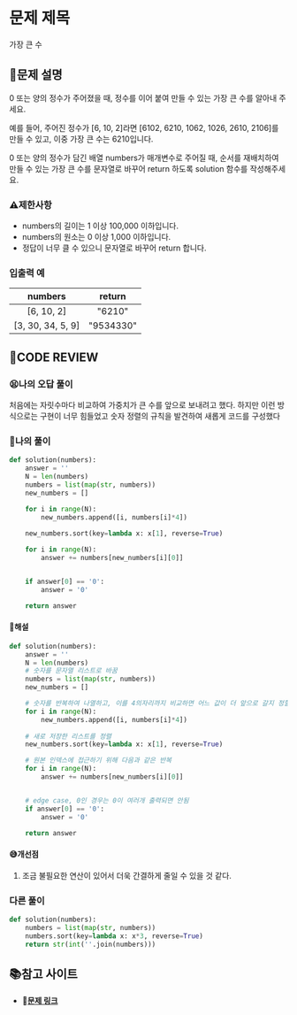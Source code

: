 # 문제 제목
가장 큰 수

## **📝문제 설명**
0 또는 양의 정수가 주어졌을 때, 정수를 이어 붙여 만들 수 있는 가장 큰 수를 알아내 주세요.

예를 들어, 주어진 정수가 [6, 10, 2]라면 [6102, 6210, 1062, 1026, 2610, 2106]를 만들 수 있고, 이중 가장 큰 수는 6210입니다.

0 또는 양의 정수가 담긴 배열 numbers가 매개변수로 주어질 때, 순서를 재배치하여 만들 수 있는 가장 큰 수를 문자열로 바꾸어 return 하도록 solution 함수를 작성해주세요.
### **⚠제한사항**
- numbers의 길이는 1 이상 100,000 이하입니다.
- numbers의 원소는 0 이상 1,000 이하입니다.
- 정답이 너무 클 수 있으니 문자열로 바꾸어 return 합니다.
### **입출력 예**

|numbers |	return|
|:---:|:---:|
|[6, 10, 2]	|"6210"|
|[3, 30, 34, 5, 9]	|"9534330"|
## **🧐CODE REVIEW**

### **😫나의 오답 풀이**
처음에는 자릿수마다 비교하여 가중치가 큰 수를 앞으로 보내려고 했다.
하지만 이런 방식으로는 구현이 너무 힘들었고
숫자 정렬의 규칙을 발견하여 새롭게 코드를 구성했다
### **🧾나의 풀이**

```python
def solution(numbers):
    answer = ''
    N = len(numbers)
    numbers = list(map(str, numbers))
    new_numbers = []

    for i in range(N):
        new_numbers.append([i, numbers[i]*4])
    
    new_numbers.sort(key=lambda x: x[1], reverse=True)

    for i in range(N):
        answer += numbers[new_numbers[i][0]]


    if answer[0] == '0':
        answer = '0'

    return answer
```

#### **📝해설**

```python
def solution(numbers):
    answer = ''
    N = len(numbers)
    # 숫자를 문자열 리스트로 바꿈
    numbers = list(map(str, numbers))
    new_numbers = []

    # 숫자를 반복하여 나열하고, 이를 4의자리까지 비교하면 어느 값이 더 앞으로 갈지 정할 수 있음. 그렇게 하기 위해서 정렬을 위한 인덱스와 숫자를 새로 리스트에 저장
    for i in range(N):
        new_numbers.append([i, numbers[i]*4])
    
    # 새로 저장한 리스트를 정렬
    new_numbers.sort(key=lambda x: x[1], reverse=True)

    # 원본 인덱스에 접근하기 위해 다음과 같은 반복
    for i in range(N):
        answer += numbers[new_numbers[i][0]]


    # edge case, 0인 경우는 0이 여러개 출력되면 안됨
    if answer[0] == '0':
        answer = '0'

    return answer
```

#### **😅개선점**

1. 조금 불필요한 연산이 있어서 더욱 간결하게 줄일 수 있을 것 같다.

### **다른 풀이**

```python
def solution(numbers):
    numbers = list(map(str, numbers))
    numbers.sort(key=lambda x: x*3, reverse=True)
    return str(int(''.join(numbers)))
```
## 📚참고 사이트

- **🔗[문제 링크](https://school.programmers.co.kr/learn/courses/30/lessons/42746)**<br/>